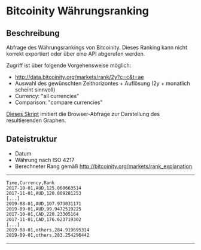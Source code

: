# Bitcoinity Währungsranking

## Beschreibung

Abfrage des Währungsrankings von Bitcoinity.
Dieses Ranking kann nicht korrekt exportiert oder über eine API abgerufen werden.

Zugriff ist über folgende Vorgehensweise möglich:
- http://data.bitcoinity.org/markets/rank/2y?c=c&t=ae
- Auswahl des gewünschten Zeithorizontes + Auflösung (2y + monatlich scheint sinnvoll)
- Currency: "all currencies"
- Comparison: "compare currencies"

[Dieses Skript](bitcoinity-currency-ranking.csv) imitiert die Browser-Abfrage zur Darstellung des resultierenden Graphen.

## Dateistruktur
- Datum
- Währung nach ISO 4217
- Berechneter Rang gemäß http://bitcoinity.org/markets/rank_explanation

---
    Time,Currency,Rank
    2017-10-01,AUD,125.060663514
    2017-11-01,AUD,120.809281253
    [...]
    2019-08-01,AUD,107.973031171
    2019-09-01,AUD,99.9472519225
    2017-10-01,CAD,220.23305164
    2017-11-01,CAD,176.623719302
    [...]
    2019-08-01,others,284.919695314
    2019-09-01,others,283.254296442
---
